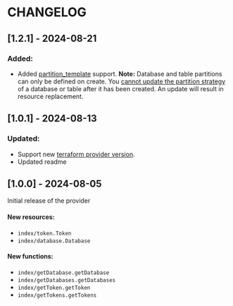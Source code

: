 CHANGELOG
=========

## [1.2.1] - 2024-08-21

### Added:

* Added [partition_template](https://docs.influxdata.com/influxdb/cloud-dedicated/admin/custom-partitions/partition-templates/) support. **Note:** Database and table partitions can only be defined on create. You [cannot update the partition strategy](https://docs.influxdata.com/influxdb/cloud-dedicated/admin/databases/create/#partition-templates-can-only-be-applied-on-create) of a database or table after it has been created. An update will result in resource replacement. 

## [1.0.1] - 2024-08-13

### Updated:

- Support new [terraform provider version](https://github.com/komminarlabs/terraform-provider-influxdb3/releases/tag/v1.0.1).
- Updated readme

## [1.0.0] - 2024-08-05

Initial release of the provider

#### New resources:

- `index/token.Token`
- `index/database.Database`

#### New functions:

- `index/getDatabase.getDatabase`
- `index/getDatabases.getDatabases`
- `index/getToken.getToken`
- `index/getTokens.getTokens`
